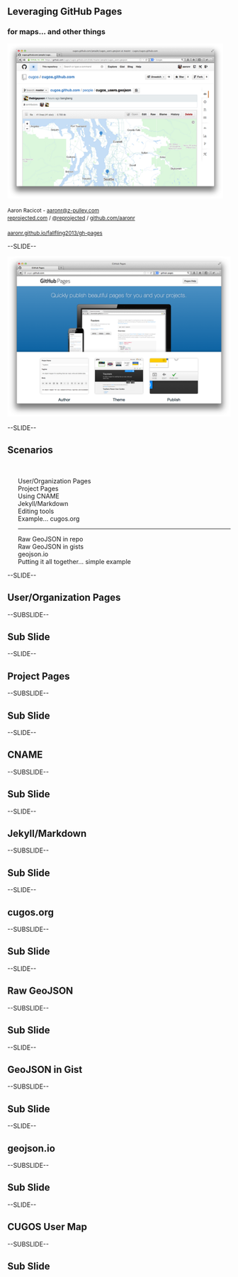 <!------------------------------------------------------------>
<!-- Topic: Intro Slide -->

<h2>Leveraging GitHub Pages</h2>
<h3>for maps... and other things</h3>
<img style="max-height: 350px;border:none; box-shadow:none;" src="images/intro.png">
<p>
  <small>Aaron Racicot - <a href="mailto:aaronr@z-pulley.com">aaronr@z-pulley.com</a>
  <br>
  <a href="http://reprojected.com">reprojected.com</a> / <a href="http://twitter.com/reprojected">@reprojected</a> / <a href="https://github.com/aaronr">github.com/aaronr</a>
  <br><br>
  <a href="http://aaronr.github.io/fallfling2013/intro/">aaronr.github.io/fallfling2013/gh-pages</a>
</small>
</p>

<!------------------------------------------------------------>
--SLIDE--
<!-- Topic: What is it... -->

<img style="max-height: 550px;border:none; box-shadow:none;" src="images/gh-pages.png">


<!------------------------------------------------------------>
--SLIDE--
<!-- Topic: Scenarios -->

<h2>Scenarios</h2>
<br>
<ul>
  <li style="list-style-type: none;"><strong></strong>User/Organization Pages</li>
  <li style="list-style-type: none;"><strong></strong>Project Pages</li>
  <li style="list-style-type: none;"><strong></strong>Using CNAME</li>
  <li style="list-style-type: none;"><strong></strong>Jekyll/Markdown</li>
  <li style="list-style-type: none;"><strong></strong>Editing tools</li>
  <li style="list-style-type: none;"><strong></strong>Example... cugos.org</li>
  <hr>
  <li style="list-style-type: none;"><strong></strong>Raw GeoJSON in repo</li>
  <li style="list-style-type: none;"><strong></strong>Raw GeoJSON in gists</li>
  <li style="list-style-type: none;"><strong></strong>geojson.io</li>
  <li style="list-style-type: none;"><strong></strong>Putting it all together... simple example</li>
</ul>

<!------------------------------------------------------------>
--SLIDE--
<!-- Topic: User/Org pages -->

<h2>User/Organization Pages</h2>

--SUBSLIDE--

<h2>Sub Slide</h2>

<!------------------------------------------------------------>
--SLIDE--
<!-- Topic: Project pages -->

<h2>Project Pages</h2>

--SUBSLIDE--

<h2>Sub Slide</h2>

<!------------------------------------------------------------>
--SLIDE--
<!-- Topic: CNAME -->

<h2>CNAME</h2>

--SUBSLIDE--

<h2>Sub Slide</h2>

<!------------------------------------------------------------>
--SLIDE--
<!-- Topic: Jekyll/Markdown -->

<h2>Jekyll/Markdown</h2>

--SUBSLIDE--

<h2>Sub Slide</h2>

<!------------------------------------------------------------>
--SLIDE--
<!-- Topic: cugos.org -->

<h2>cugos.org</h2>

--SUBSLIDE--

<h2>Sub Slide</h2>

<!------------------------------------------------------------>
--SLIDE--
<!-- Topic: Raw GoeJSON in repo -->

<h2>Raw GeoJSON</h2>

--SUBSLIDE--

<h2>Sub Slide</h2>

<!------------------------------------------------------------>
--SLIDE--
<!-- Topic: GeoJSON in gist -->

<h2>GeoJSON in Gist</h2>

--SUBSLIDE--

<h2>Sub Slide</h2>

<!------------------------------------------------------------>
--SLIDE--
<!-- Topic: geojson.io -->

<h2>geojson.io</h2>

--SUBSLIDE--

<h2>Sub Slide</h2>

<!------------------------------------------------------------>
--SLIDE--
<!-- Topic: putting it all together... user map -->

<h2>CUGOS User Map</h2>

--SUBSLIDE--

<h2>Sub Slide</h2>


